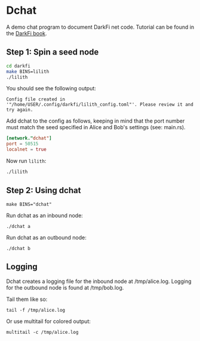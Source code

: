# Dchat

A demo chat program to document DarkFi net
code. Tutorial can be found in the [DarkFi
book](https://darkrenaissance.github.io/darkfi/learn/writing-a-p2p-app.html).

## Step 1: Spin a seed node

```bash
cd darkfi
make BINS=lilith
./lilith
```

You should see the following output:

```
Config file created in '"/home/USER/.config/darkfi/lilith_config.toml"'. Please review it and try again.
 ```

Add dchat to the config as follows, keeping in mind that the port number
must match the seed specified in Alice and Bob's settings (see: main.rs).

```toml
[network."dchat"]
port = 50515
localnet = true
```

Now run `lilith`:

```bash
./lilith
```

## Step 2: Using dchat

```shell
make BINS="dchat"
```

Run dchat as an inbound node:

```shell
./dchat a
```

Run dchat as an outbound node:

```shell
./dchat b
```

## Logging

Dchat creates a logging file for the inbound node at /tmp/alice.log.
Logging for the outbound node is found at /tmp/bob.log.

Tail them like so:

```shell
tail -f /tmp/alice.log
```

Or use multitail for colored output:

```shell
multitail -c /tmp/alice.log
```


